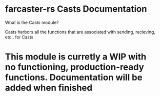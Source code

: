 # farcaster-rs Casts Documentation

What is the Casts module?

Casts harbors all the functions that are associated with sending, recieving, etc.. for Casts

# This module is curretly a WIP with no functioning, production-ready functions. Documentation will be added when finished
